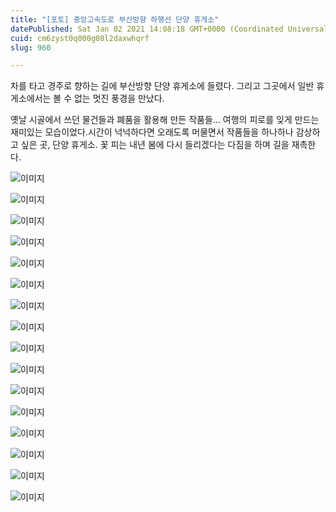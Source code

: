 ```yaml
---
title: "[포토] 중앙고속도로 부산방향 하행선 단양 휴게소"
datePublished: Sat Jan 02 2021 14:08:18 GMT+0000 (Coordinated Universal Time)
cuid: cm6zyst0q000g08l2daxwhqrf
slug: 960

---
```



차를 타고 경주로 향하는 길에 부산방향 단양 휴게소에 들렸다. 그리고 그곳에서 일반 휴게소에서는 볼 수 없는 멋진 풍경을 만났다.

옛날 시골에서 쓰던 물건들과 폐품을 활용해 만든 작품들... 여행의 피로를 잊게 만드는 재미있는 모습이었다.시간이 넉넉하다면 오래도록 머물면서 작품들을 하나하나 감상하고 싶은 곳, 단양 휴게소. 꽃 피는 내년 봄에 다시 들리겠다는 다짐을 하며 길을 재촉한다.

![이미지](https://cdn.hashnode.com/res/hashnode/image/upload/v1739247036810/49527f0a-f2d7-44e5-8250-1a67117e50c1.jpeg)

![이미지](https://cdn.hashnode.com/res/hashnode/image/upload/v1739247040587/345b94f6-1502-4549-b90c-2d975ce21893.jpeg)

![이미지](https://cdn.hashnode.com/res/hashnode/image/upload/v1739247042640/d63d76e5-f4a2-47b7-a125-05407d508313.jpeg)

![이미지](https://cdn.hashnode.com/res/hashnode/image/upload/v1739247044632/6bbf1c4b-6421-42d4-9e0e-b34a36c35718.jpeg)

![이미지](https://cdn.hashnode.com/res/hashnode/image/upload/v1739247047051/76dcf460-2996-4a74-8541-d66d8bc4f41e.jpeg)

![이미지](https://cdn.hashnode.com/res/hashnode/image/upload/v1739247048892/60698125-c2c3-4c12-9982-93ba5726cc78.jpeg)

![이미지](https://cdn.hashnode.com/res/hashnode/image/upload/v1739247051242/78b70500-1c60-48be-a376-150c79022c43.jpeg)

![이미지](https://cdn.hashnode.com/res/hashnode/image/upload/v1739247053600/fe201287-b433-4e41-8c3b-5aac7a58ad72.jpeg)

![이미지](https://cdn.hashnode.com/res/hashnode/image/upload/v1739247056043/a614b7b0-099c-4753-81c9-28742ff789c5.jpeg)

![이미지](https://cdn.hashnode.com/res/hashnode/image/upload/v1739247057968/50431fa7-663b-4568-8a8b-b116888a70d1.jpeg)

![이미지](https://cdn.hashnode.com/res/hashnode/image/upload/v1739247059910/a743644e-6e54-4ff7-bbaa-44ed27e6faaf.jpeg)

![이미지](https://cdn.hashnode.com/res/hashnode/image/upload/v1739247061767/6aad804f-a333-4dd3-a142-53dcb7169e3a.jpeg)

![이미지](https://cdn.hashnode.com/res/hashnode/image/upload/v1739247063919/b142fc9b-a52d-40b3-9cef-dc6d5310c117.jpeg)

![이미지](https://cdn.hashnode.com/res/hashnode/image/upload/v1739247065976/85c4d2dd-11df-48e5-ac29-d457eb25c041.jpeg)

![이미지](https://cdn.hashnode.com/res/hashnode/image/upload/v1739247067757/acc42b8a-8011-4289-aac0-c92bd92b3cfc.jpeg)

![이미지](https://cdn.hashnode.com/res/hashnode/image/upload/v1739247069368/2ef6971e-6379-4ca5-8539-e6465bb63def.jpeg)